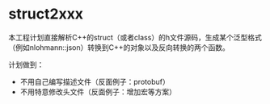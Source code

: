 # struct2xxx

本工程计划直接解析C++的struct（或者class）的h文件源码，生成某个泛型格式（例如nlohmann::json）转换到C++的对象以及反向转换的两个函数。

计划做到：

* 不用自己编写描述文件（反面例子：protobuf）
* 不用特意修改头文件（反面例子：增加宏等方案）

